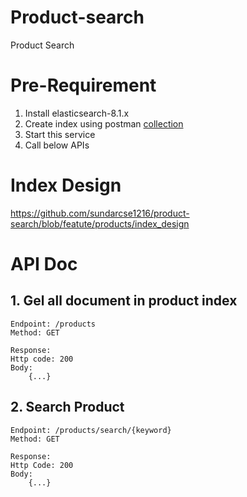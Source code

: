 # Product-search
Product Search

# Pre-Requirement
1. Install elasticsearch-8.1.x
2. Create index using postman <a href="https://github.com/sundarcse1216/product-search/blob/featute/products/elasticsearch.postman_collection.json">collection</a>
3. Start this service
4. Call below APIs

# Index Design
https://github.com/sundarcse1216/product-search/blob/featute/products/index_design

# API Doc

## 1. Gel all document in product index
    Endpoint: /products
    Method: GET

    Response:
    Http code: 200
    Body:
        {...}

## 2. Search Product 
    Endpoint: /products/search/{keyword}
    Method: GET

    Response:
    Http Code: 200
    Body:
        {...}
